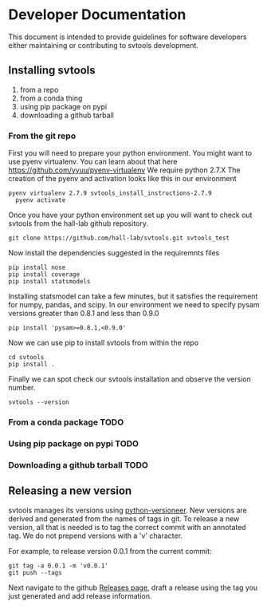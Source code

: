 # Developer Documentation

This document is intended to provide guidelines for software developers either maintaining or 
contributing to svtools development.

## Installing svtools

1. from a repo
1. from a conda thing
1. using pip package on pypi
1. downloading a github tarball

### From the git repo
First you will need to prepare your python environment.
You might want to use pyenv virtualenv. 
You can learn about that here <https://github.com/yyuu/pyenv-virtualenv> 
We require python 2.7.X 
The creation of the pyenv and activation looks like this in our environment
  <pre><code>pyenv virtualenv 2.7.9 svtools_install_instructions-2.7.9
  pyenv activate</pre></code> 
Once you have your python environment set up you will want to check out svtools from the hall-lab github repository.
 <pre><code>git clone https://github.com/hall-lab/svtools.git svtools_test</code></pre>
Now install the dependencies suggested in the requiremnts files
<pre><code>pip install nose
pip install coverage
pip install statsmodels</pre></code>
Installing statsmodel can take a few minutes, but it satisfies the requirement for numpy, pandas, and scipy.
In our environment we need to specify pysam versions greater than 0.8.1 and less than 0.9.0
<pre><code>pip install 'pysam>=0.8.1,<0.9.0'</pre></code>

Now we can use pip to install svtools from within the repo
<pre><code>cd svtools
pip install .</pre></code>
Finally we can spot check our svtools installation and observe the version number.
<pre><code>svtools --version</pre></code>

### From a conda package TODO
### Using pip package on pypi TODO
### Downloading a github tarball TODO

## Releasing a new version

svtools manages its versions using [python-versioneer](https://github.com/warner/python-versioneer). 
New versions are derived and generated from the names of tags in git. To release a new version, all 
that is needed is to tag the correct commit with an annotated tag. We do not prepend versions with a 
'v' character.

For example, to release version 0.0.1 from the current commit:
```
git tag -a 0.0.1 -m 'v0.0.1'
git push --tags
```

Next navigate to the github [Releases page](https://github.com/hall-lab/svtools/releases), draft a 
release using the tag you just generated and add release information.
